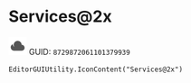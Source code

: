 # Services@2x
![](/img/Services@2x.png)
GUID: `8729872061101379939`
```
EditorGUIUtility.IconContent("Services@2x")
```
